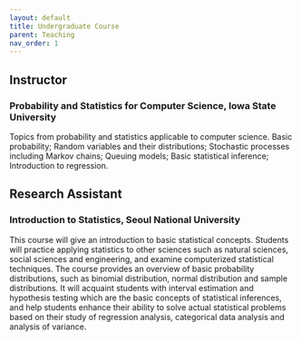 ```yaml
---
layout: default
title: Undergraduate Course
parent: Teaching
nav_order: 1
---
```


## Instructor 

### Probability and Statistics for Computer Science, Iowa State University
Topics from probability and statistics applicable to computer science. Basic probability; Random variables and their distributions; Stochastic processes including Markov chains; Queuing models; Basic statistical inference; Introduction to regression.

## Research Assistant

### Introduction to Statistics, Seoul National University
This course will give an introduction to basic statistical concepts. Students will practice applying statistics to other sciences such as natural sciences, social sciences and engineering, and examine computerized statistical techniques. The course provides an overview of basic probability distributions, such as binomial distribution, normal distribution and sample distributions. It will acquaint students with interval estimation and hypothesis testing which are the basic concepts of statistical inferences, and help students enhance their ability to solve actual statistical problems based on their study of regression analysis, categorical data analysis and analysis of variance.

